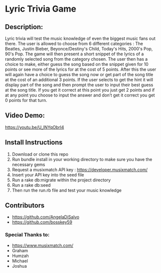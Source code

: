 # Lyric Trivia Game

## Description:
Lyric trivia will test the music knowledge of even the biggest music fans out there. The user is allowed to choose from 6 different categories : The Beatles, Justin Bieber, Beyonce/Destiny's Child, Today's Hits, 2000's Pop, 90's Pop. The game will then present a short snippet of the lyrics of a randomly selected song from the category chosen. The user then has a choice to make, either guess the song based on the snippet given for 10 points or see more of the lyrics for at the cost of 5 points. After this the user will again have a choice to guess the song now or get part of the song title at the cost of an additional 3 points. If the user selects to get the hint it will display part of the song and then prompt the user to input their best guess at the song title. If you get it correct at this point you just get 2 points and if at any point you choose to input the answer and don’t get it correct you get 0 points for that turn.

## Video Demo:
https://youtu.be/U_lNYqObrI4

## Install Instructions
1) Download or clone this repo
2) Run bundle install in your working directory to make sure you have the necessary gems
3) Request a musixmatch API key : https://developer.musixmatch.com/
4) Insert your API key into the seed file
5) Run a rake db:migrate within the project directory
6) Run a rake db:seed
7) Then run the run.rb file and test your music knowledge

## Contributors
- https://github.com/AngelaDiSalvo
- https://github.com/bosskey59

### Special Thanks to:
- https://www.musixmatch.com/
- Graham
- Humzah
- Michael
- Joshua

